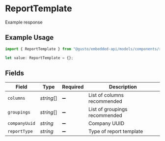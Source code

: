# ReportTemplate

Example response

## Example Usage

```typescript
import { ReportTemplate } from "@gusto/embedded-api/models/components/reporttemplate.js";

let value: ReportTemplate = {};
```

## Fields

| Field                         | Type                          | Required                      | Description                   |
| ----------------------------- | ----------------------------- | ----------------------------- | ----------------------------- |
| `columns`                     | *string*[]                    | :heavy_minus_sign:            | List of columns recommended   |
| `groupings`                   | *string*[]                    | :heavy_minus_sign:            | List of groupings recommended |
| `companyUuid`                 | *string*                      | :heavy_minus_sign:            | Company UUID                  |
| `reportType`                  | *string*                      | :heavy_minus_sign:            | Type of report template       |